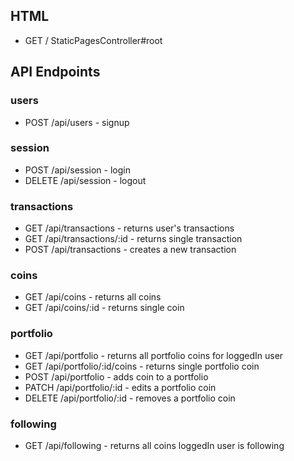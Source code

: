 ## HTML
* GET / StaticPagesController#root
## API Endpoints
### users
* POST /api/users - signup
### session
* POST /api/session - login
* DELETE /api/session - logout
### transactions
* GET /api/transactions - returns user's transactions
* GET /api/transactions/:id - returns single transaction
* POST /api/transactions - creates a new transaction
### coins
* GET /api/coins - returns all coins
* GET /api/coins/:id - returns single coin
### portfolio
* GET /api/portfolio - returns all portfolio coins for loggedIn user
* GET /api/portfolio/:id/coins - returns single portfolio coin
* POST /api/portfolio - adds coin to a portfolio
* PATCH /api/portfolio/:id - edits a portfolio coin
* DELETE /api/portfolio/:id - removes a portfolio coin
### following
* GET /api/following - returns all coins loggedIn user is following